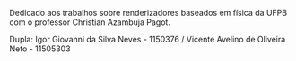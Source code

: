 Dedicado aos trabalhos sobre renderizadores baseados em física da UFPB com o professor Christian Azambuja Pagot.

Dupla:
Igor Giovanni da Silva Neves - 1150376 /
Vicente Avelino de Oliveira Neto - 11505303
